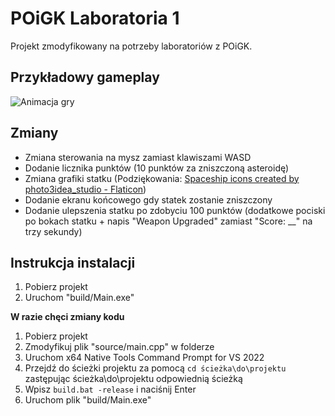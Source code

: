 # POiGK Laboratoria 1
Projekt zmodyfikowany na potrzeby laboratoriów z POiGK.

## Przykładowy gameplay
![Animacja gry](example_video.gif)

## Zmiany
- Zmiana sterowania na mysz zamiast klawiszami WASD
- Dodanie licznika punktów (10 punktów za zniszczoną asteroidę)
- Zmiana grafiki statku (Podziękowania: <a href="https://www.flaticon.com/free-icons/spaceship" title="spaceship icons">Spaceship icons created by photo3idea_studio - Flaticon</a>)
- Dodanie ekranu końcowego gdy statek zostanie zniszczony
- Dodanie ulepszenia statku po zdobyciu 100 punktów (dodatkowe pociski po bokach statku + napis "Weapon Upgraded" zamiast "Score: __" na trzy sekundy)

## Instrukcja instalacji
1. Pobierz projekt
2. Uruchom "build/Main.exe"

**W razie chęci zmiany kodu**
1. Pobierz projekt
2. Zmodyfikuj plik "source/main.cpp" w folderze
3. Uruchom x64 Native Tools Command Prompt for VS 2022
4. Przejdź do ścieżki projektu za pomocą `cd ścieżka\do\projektu` zastępując ścieżka\do\projektu odpowiednią ścieżką
5. Wpisz `build.bat -release` i naciśnij Enter
6. Uruchom plik "build/Main.exe"

